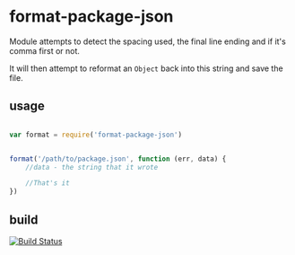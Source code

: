 format-package-json
===================

Module attempts to detect the spacing used, the final line ending and if it's comma first or not.

It will then attempt to reformat an `Object` back into this string and save the file.

usage
-----

```js

var format = require('format-package-json')


format('/path/to/package.json', function (err, data) {
    //data - the string that it wrote

    //That's it
})
```

build
-----

[![Build Status](https://travis-ci.org/davglass/format-package-json.png?branch=master)](https://travis-ci.org/davglass/format-package-json)
